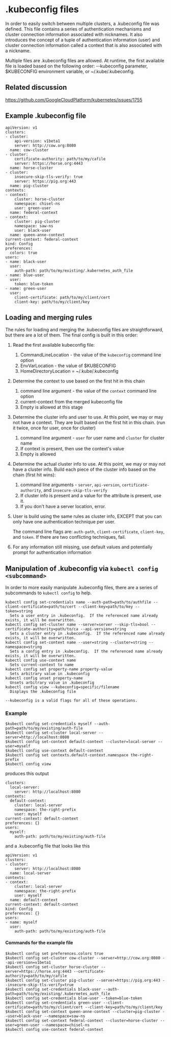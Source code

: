 # .kubeconfig files
In order to easily switch between multiple clusters, a .kubeconfig file was defined.  This file contains a series of authentication mechanisms and cluster connection information associated with nicknames.  It also introduces the concept of a tuple of authentication information (user) and cluster connection information called a context that is also associated with a nickname.

Multiple files are .kubeconfig files are allowed.  At runtime, the first available file is loaded based on the following order: --kubeconfig parameter, $KUBECONFIG environment variable, or ~/.kube/.kubeconfig.

## Related discussion
https://github.com/GoogleCloudPlatform/kubernetes/issues/1755

## Example .kubeconfig file
```
apiVersion: v1
clusters:
- cluster:
    api-version: v1beta1
    server: http://cow.org:8080
  name: cow-cluster
- cluster:
    certificate-authority: path/to/my/cafile
    server: https://horse.org:4443
  name: horse-cluster
- cluster:
    insecure-skip-tls-verify: true
    server: https://pig.org:443
  name: pig-cluster
contexts:
- context:
    cluster: horse-cluster
    namespace: chisel-ns
    user: green-user
  name: federal-context
- context:
    cluster: pig-cluster
    namespace: saw-ns
    user: black-user
  name: queen-anne-context
current-context: federal-context
kind: Config
preferences:
  colors: true
users:
- name: black-user
  user:
    auth-path: path/to/my/existing/.kubernetes_auth_file
- name: blue-user
  user:
    token: blue-token
- name: green-user
  user:
    client-certificate: path/to/my/client/cert
    client-key: path/to/my/client/key
```

## Loading and merging rules
The rules for loading and merging the .kubeconfig files are straightforward, but there are a lot of them.  The final config is built in this order:
  1.  Read the first available kubeconfig file:
      1.  CommandLineLocation - the value of the `kubeconfig` command line option
      1.  EnvVarLocation - the value of $KUBECONFIG
      1.  HomeDirectoryLocation = ~/.kube/.kubeconfig
  1.  Determine the context to use based on the first hit in this chain
      1.  command line argument - the value of the `context` command line option
      1.  current-context from the merged kubeconfig file
      1.  Empty is allowed at this stage
  1.  Determine the cluster info and user to use.  At this point, we may or may not have a context.  They are built based on the first hit in this chain.  (run it twice, once for user, once for cluster)
      1.  command line argument - `user` for user name and `cluster` for cluster name
      1.  If context is present, then use the context's value
      1.  Empty is allowed
  1.  Determine the actual cluster info to use.  At this point, we may or may not have a cluster info.  Build each piece of the cluster info based on the chain (first hit wins):
      1.  command line arguments - `server`, `api-version`, `certificate-authority`, and `insecure-skip-tls-verify`
      1.  If cluster info is present and a value for the attribute is present, use it.
      1.  If you don't have a server location, error.
  1.  User is build using the same rules as cluster info, EXCEPT that you can only have one authentication  technique per user.

      The command line flags are: `auth-path`, `client-certificate`, `client-key`, and `token`.  If there are two conflicting techniques, fail.
  1.  For any information still missing, use default values and potentially prompt for authentication information

## Manipulation of .kubeconfig via `kubectl config <subcommand>`
In order to more easily manipulate .kubeconfig files, there are a series of subcommands to `kubectl config` to help.
```
kubectl config set-credentials name --auth-path=path/to/authfile --client-certificate=path/to/cert --client-key=path/to/key --token=string
  Sets a user entry in .kubeconfig.  If the referenced name already exists, it will be overwritten.
kubectl config set-cluster name --server=server --skip-tls=bool --certificate-authority=path/to/ca --api-version=string
  Sets a cluster entry in .kubeconfig.  If the referenced name already exists, it will be overwritten.
kubectl config set-context name --user=string --cluster=string --namespace=string
  Sets a config entry in .kubeconfig.  If the referenced name already exists, it will be overwritten.
kubectl config use-context name
  Sets current-context to name
kubectl config set property-name property-value
  Sets arbitrary value in .kubeconfig
kubectl config unset property-name
  Unsets arbitrary value in .kubeconfig
kubectl config view --kubeconfig=specific/filename
  Displays the .kubeconfig file

--kubeconfig is a valid flags for all of these operations.
```

### Example
```
$kubectl config set-credentials myself --auth-path=path/to/my/existing/auth-file
$kubectl config set-cluster local-server --server=http://localhost:8080
$kubectl config set-context default-context --cluster=local-server --user=myself
$kubectl config use-context default-context
$kubectl config set contexts.default-context.namespace the-right-prefix
$kubectl config view
```
produces this output
```
clusters:
  local-server:
    server: http://localhost:8080
contexts:
  default-context:
    cluster: local-server
    namespace: the-right-prefix
    user: myself
current-context: default-context
preferences: {}
users:
  myself:
    auth-path: path/to/my/existing/auth-file

```
and a .kubeconfig file that looks like this
```
apiVersion: v1
clusters:
- cluster:
    server: http://localhost:8080
  name: local-server
contexts:
- context:
    cluster: local-server
    namespace: the-right-prefix
    user: myself
  name: default-context
current-context: default-context
kind: Config
preferences: {}
users:
- name: myself
  user:
    auth-path: path/to/my/existing/auth-file
```

#### Commands for the example file
```
$kubectl config set preferences.colors true
$kubectl config set-cluster cow-cluster --server=http://cow.org:8080 --api-version=v1beta1
$kubectl config set-cluster horse-cluster --server=https://horse.org:4443 --certificate-authority=path/to/my/cafile
$kubectl config set-cluster pig-cluster --server=https://pig.org:443 --insecure-skip-tls-verify=true
$kubectl config set-credentials black-user --auth-path=path/to/my/existing/.kubernetes_auth_file
$kubectl config set-credentials blue-user --token=blue-token
$kubectl config set-credentials green-user --client-certificate=path/to/my/client/cert --client-key=path/to/my/client/key
$kubectl config set-context queen-anne-context --cluster=pig-cluster --user=black-user --namespace=saw-ns
$kubectl config set-context federal-context --cluster=horse-cluster --user=green-user --namespace=chisel-ns
$kubectl config use-context federal-context
```